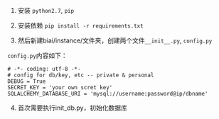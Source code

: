 1. 安装 
`python2.7`, `pip`

2. 安装依赖 
`pip install -r requirements.txt`

3. 然后新建biai/instance/文件夹，创建两个文件`__init__.py`, `config.py`

`config.py`内容如下：

```
# -*- coding: utf-8 -*-
# config for db/key, etc -- private & personal
DEBUG = True
SECRET_KEY = 'your own scret key'
SQLALCHEMY_DATABASE_URI = 'mysql://username:password@ip/dbname'
```

4. 首次需要执行init_db.py，初始化数据库

